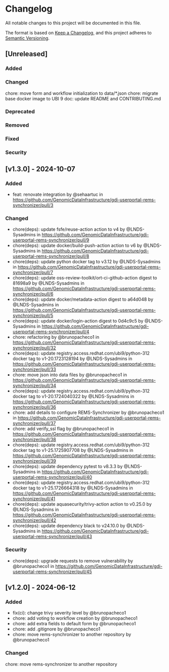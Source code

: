 <!--
SPDX-FileCopyrightText: 2024 PNED G.I.E.

SPDX-License-Identifier: CC-BY-4.0
-->

# Changelog

All notable changes to this project will be documented in this file.

The format is based on [Keep a Changelog](https://keepachangelog.com/en/1.1.0/),
and this project adheres to [Semantic Versioning](https://semver.org/spec/v2.0.0.html).

## [Unreleased]

### Added

### Changed

chore: move form and workflow initialization to data/*.json
chore: migrate base docker image to UBI 9
doc: update README and CONTRIBUTING.md

### Deprecated

### Removed

### Fixed

### Security

## [v1.3.0] - 2024-10-07

### Added
* feat: renovate integration by @sehaartuc in https://github.com/GenomicDataInfrastructure/gdi-userportal-rems-synchronizer/pull/3

### Changed
* chore(deps): update fsfe/reuse-action action to v4 by @LNDS-Sysadmins in https://github.com/GenomicDataInfrastructure/gdi-userportal-rems-synchronizer/pull/9
* chore(deps): update docker/build-push-action action to v6 by @LNDS-Sysadmins in https://github.com/GenomicDataInfrastructure/gdi-userportal-rems-synchronizer/pull/8
* chore(deps): update python docker tag to v3.12 by @LNDS-Sysadmins in https://github.com/GenomicDataInfrastructure/gdi-userportal-rems-synchronizer/pull/7
* chore(deps): update oss-review-toolkit/ort-ci-github-action digest to 81698a9 by @LNDS-Sysadmins in https://github.com/GenomicDataInfrastructure/gdi-userportal-rems-synchronizer/pull/6
* chore(deps): update docker/metadata-action digest to a64d048 by @LNDS-Sysadmins in https://github.com/GenomicDataInfrastructure/gdi-userportal-rems-synchronizer/pull/5
* chore(deps): update docker/login-action digest to 0d4c9c5 by @LNDS-Sysadmins in https://github.com/GenomicDataInfrastructure/gdi-userportal-rems-synchronizer/pull/4
* chore: refactoring by @brunopacheco1 in https://github.com/GenomicDataInfrastructure/gdi-userportal-rems-synchronizer/pull/32
* chore(deps): update registry.access.redhat.com/ubi9/python-312 docker tag to v1-20.1723128194 by @LNDS-Sysadmins in https://github.com/GenomicDataInfrastructure/gdi-userportal-rems-synchronizer/pull/33
* chore: move json into data files by @brunopacheco1 in https://github.com/GenomicDataInfrastructure/gdi-userportal-rems-synchronizer/pull/34
* chore(deps): update registry.access.redhat.com/ubi9/python-312 docker tag to v1-20.1724040322 by @LNDS-Sysadmins in https://github.com/GenomicDataInfrastructure/gdi-userportal-rems-synchronizer/pull/36
* chore: add details to configure REMS-Synchronizer by @brunopacheco1 in https://github.com/GenomicDataInfrastructure/gdi-userportal-rems-synchronizer/pull/37
* chore: add verify_ssl flag by @brunopacheco1 in https://github.com/GenomicDataInfrastructure/gdi-userportal-rems-synchronizer/pull/38
* chore(deps): update registry.access.redhat.com/ubi9/python-312 docker tag to v1-25.1725907708 by @LNDS-Sysadmins in https://github.com/GenomicDataInfrastructure/gdi-userportal-rems-synchronizer/pull/39
* chore(deps): update dependency pytest to v8.3.3 by @LNDS-Sysadmins in https://github.com/GenomicDataInfrastructure/gdi-userportal-rems-synchronizer/pull/40
* chore(deps): update registry.access.redhat.com/ubi9/python-312 docker tag to v1-25.1726664318 by @LNDS-Sysadmins in https://github.com/GenomicDataInfrastructure/gdi-userportal-rems-synchronizer/pull/41
* chore(deps): update aquasecurity/trivy-action action to v0.25.0 by @LNDS-Sysadmins in https://github.com/GenomicDataInfrastructure/gdi-userportal-rems-synchronizer/pull/42
* chore(deps): update dependency black to v24.10.0 by @LNDS-Sysadmins in https://github.com/GenomicDataInfrastructure/gdi-userportal-rems-synchronizer/pull/43

### Security
* chore(deps): upgrade requests to remove vulnerability by @brunopacheco1 in https://github.com/GenomicDataInfrastructure/gdi-userportal-rems-synchronizer/pull/45

## [v1.2.0] - 2024-06-12

### Added

* fix(ci): change trivy severity level by @brunopacheco1 
* chore: add voting to workflow creation by @brunopacheco1 
* chore: add extra fields to default form by @brunopacheco1 
* chore: add .gitignore by @brunopacheco1 
* chore: move rems-synchronizer to another repository by @brunopacheco1 

### Changed

chore: move rems-synchronizer to another repository
